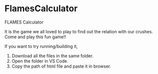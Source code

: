 # FlamesCalculator
FLAMES Calculator

It is the game we all loved to play to find out the relation with our crushes.
Come and play this fun game!!

If you want to try running/building it,
1. Download all the files in the same folder.
2. Open the folder in VS Code.
3. Copy the path of html file and paste it in browser.

